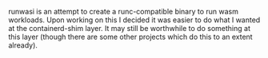 runwasi is an attempt to create a runc-compatible binary to run wasm workloads.
Upon working on this I decided it was easier to do what I wanted at the containerd-shim layer.
It may still be worthwhile to do something at this layer (though there are some other projects which do this to an extent already).